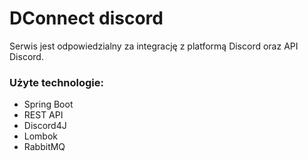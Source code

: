 # DConnect discord

Serwis jest odpowiedzialny za integrację z platformą Discord oraz API Discord.

### Użyte technologie:
* Spring Boot
* REST API
* Discord4J
* Lombok
* RabbitMQ

